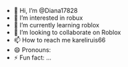 - 👋 Hi, I’m @Diana17828
- 👀 I’m interested in robux
- 🌱 I’m currently learning roblox
- 💞️ I’m looking to collaborate on Roblox 
- 📫 How to reach me kareliruis66 
- 😄 Pronouns: 
- ⚡ Fun fact: ...

<!---
Diana17828/Diana17828 is a ✨ special ✨ repository because its `README.md` (this file) appears on your GitHub profile.
You can click the Preview link to take a look at your changes.
--->
